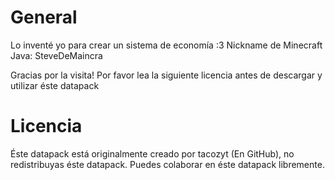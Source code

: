 # General

Lo inventé yo para crear un sistema de economía :3
Nickname de Minecraft Java: SteveDeMaincra

Gracias por la visita! Por favor lea la siguiente licencia antes de descargar y utilizar éste datapack

# Licencia

Éste datapack está originalmente creado por tacozyt (En GitHub), no redistribuyas éste datapack. Puedes colaborar en éste datapack libremente.
